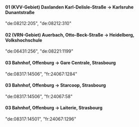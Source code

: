 #### 01 (KVV-Gebiet) Daxlanden Karl-Delisle-Straße -> Karlsruhe Dunantstraße
"de:08212:205", "de:08212:310"
#### 02 (VRN-Gebiet) Auerbach, Otto-Beck-Straße -> Heidelberg, Volkshochschule 
"de:06431:256", "de:08221:1199"
#### 03 Bahnhof, Offenburg -> Gare Centrale, Strasbourg
"de:08317:14506", "fr:24067:1284"
#### 03 Bahnhof, Offenburg -> Starcoop, Strasbourg
"de:08317:14506", "fr:24067:58"
#### 03 Bahnhof, Offenburg -> Laiterie, Strasbourg
"de:08317:14501", "fr:24067:1296"